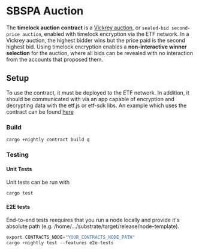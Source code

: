 # SBSPA Auction

The **timelock auction contract** is a [Vickrey auction](https://en.wikipedia.org/wiki/Vickrey_auction), or `sealed-bid second-price auction`, enabled with timelock encryption via the ETF network. In a Vickrey auction, the highest bidder wins but the price paid is the second highest bid. Using timelock encryption enables a **non-interactive winner selection** for the auction, where all bids can be revealed with no interaction from the accounts that proposed them.

## Setup

To use the contract, it must be deployed to the ETF network. In addition, it should be communicated with via an app capable of encryption and decrypting data with the etf.js or etf-sdk libs. An example which uses the contract can be found [here]()

### Build

```
cargo +nightly contract build q
```

### Testing

#### Unit Tests
Unit tests can be run with

``` rust
cargo test
```

#### E2E tests

End-to-end tests reequires that you run a node locally and provide it's absolute path (e.g. /home/.../substrate/target/release/node-template). 

``` rust
export CONTRACTS_NODE="YOUR_CONTRACTS_NODE_PATH"
cargo +nightly test --features e2e-tests
```
